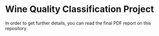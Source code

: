 # Wine Quality Classification Project

In order to get further details, you can read the final PDF report on this repository
